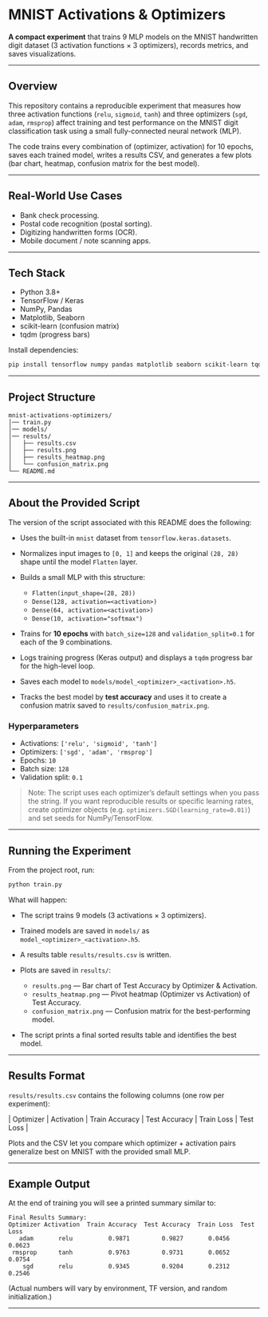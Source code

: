 # MNIST Activations & Optimizers

**A compact experiment** that trains 9 MLP models on the MNIST handwritten digit dataset (3 activation functions × 3 optimizers), records metrics, and saves visualizations.

---

## Overview

This repository contains a reproducible experiment that measures how three activation functions (`relu`, `sigmoid`, `tanh`) and three optimizers (`sgd`, `adam`, `rmsprop`) affect training and test performance on the MNIST digit classification task using a small fully-connected neural network (MLP).

The code trains every combination of (optimizer, activation) for 10 epochs, saves each trained model, writes a results CSV, and generates a few plots (bar chart, heatmap, confusion matrix for the best model).

---

## Real-World Use Cases

* Bank check processing.
* Postal code recognition (postal sorting).
* Digitizing handwritten forms (OCR).
* Mobile document / note scanning apps.

---

## Tech Stack

* Python 3.8+
* TensorFlow / Keras
* NumPy, Pandas
* Matplotlib, Seaborn
* scikit-learn (confusion matrix)
* tqdm (progress bars)

Install dependencies:

```bash
pip install tensorflow numpy pandas matplotlib seaborn scikit-learn tqdm
```

---

## Project Structure

```
mnist-activations-optimizers/
│── train.py               
│── models/                
│── results/             
│   ├── results.csv
│   ├── results.png
│   ├── results_heatmap.png
│   └── confusion_matrix.png
└── README.md
```

---

## About the Provided Script

The version of the script associated with this README does the following:

* Uses the built-in `mnist` dataset from `tensorflow.keras.datasets`.
* Normalizes input images to `[0, 1]` and keeps the original `(28, 28)` shape until the model `Flatten` layer.
* Builds a small MLP with this structure:

  * `Flatten(input_shape=(28, 28))`
  * `Dense(128, activation=<activation>)`
  * `Dense(64, activation=<activation>)`
  * `Dense(10, activation="softmax")`
* Trains for **10 epochs** with `batch_size=128` and `validation_split=0.1` for each of the 9 combinations.
* Logs training progress (Keras output) and displays a `tqdm` progress bar for the high-level loop.
* Saves each model to `models/model_<optimizer>_<activation>.h5`.
* Tracks the best model by **test accuracy** and uses it to create a confusion matrix saved to `results/confusion_matrix.png`.

### Hyperparameters

* Activations: `['relu', 'sigmoid', 'tanh']`
* Optimizers: `['sgd', 'adam', 'rmsprop']`
* Epochs: `10`
* Batch size: `128`
* Validation split: `0.1`

> Note: The script uses each optimizer’s default settings when you pass the string. If you want reproducible results or specific learning rates, create optimizer objects (e.g. `optimizers.SGD(learning_rate=0.01)`) and set seeds for NumPy/TensorFlow.

---

## Running the Experiment

From the project root, run:

```bash
python train.py
```

What will happen:

* The script trains 9 models (3 activations × 3 optimizers).
* Trained models are saved in `models/` as `model_<optimizer>_<activation>.h5`.
* A results table `results/results.csv` is written.
* Plots are saved in `results/`:

  * `results.png` — Bar chart of Test Accuracy by Optimizer & Activation.
  * `results_heatmap.png` — Pivot heatmap (Optimizer vs Activation) of Test Accuracy.
  * `confusion_matrix.png` — Confusion matrix for the best-performing model.
* The script prints a final sorted results table and identifies the best model.

---

## Results Format

`results/results.csv` contains the following columns (one row per experiment):

\| Optimizer | Activation | Train Accuracy | Test Accuracy | Train Loss | Test Loss |

Plots and the CSV let you compare which optimizer + activation pairs generalize best on MNIST with the provided small MLP.

---

## Example Output

At the end of training you will see a printed summary similar to:

```
Final Results Summary:
Optimizer Activation  Train Accuracy  Test Accuracy  Train Loss  Test Loss
   adam       relu          0.9871         0.9827       0.0456     0.0623
 rmsprop      tanh          0.9763         0.9731       0.0652     0.0754
    sgd       relu          0.9345         0.9204       0.2312     0.2546
```

(Actual numbers will vary by environment, TF version, and random initialization.)

---
